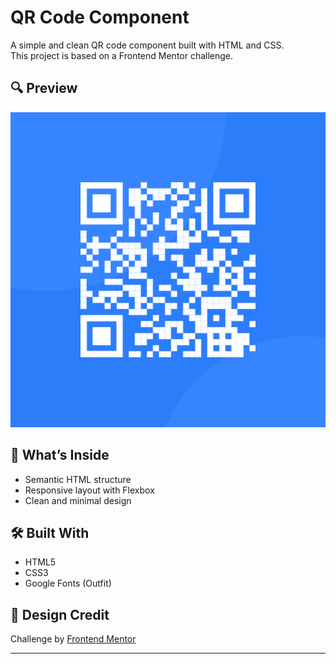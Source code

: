 # QR Code Component

A simple and clean QR code component built with HTML and CSS.  
This project is based on a Frontend Mentor challenge.

## 🔍 Preview

![Preview](./images/image-qr-code.png)

## 📁 What’s Inside

- Semantic HTML structure
- Responsive layout with Flexbox
- Clean and minimal design

## 🛠️ Built With

- HTML5
- CSS3
- Google Fonts (Outfit)

## 📄 Design Credit

Challenge by [Frontend Mentor](https://www.frontendmentor.io/challenges/qr-code-component-iux_sIO_H)

---

